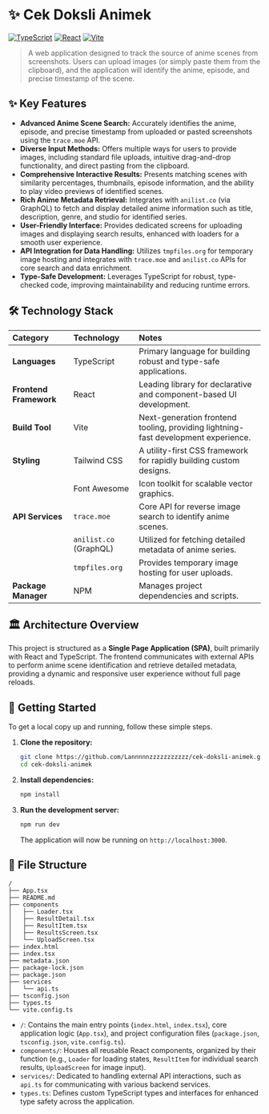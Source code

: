 # ✨ Cek Doksli Animek

[![TypeScript](https://img.shields.io/badge/TypeScript-3178C6?style=flat&logo=typescript&logoColor=white)](https://www.typescriptlang.org/)
[![React](https://img.shields.io/badge/React-61DAFB?style=flat&logo=react&logoColor=white)](https://react.dev/)
[![Vite](https://img.shields.io/badge/Vite-646CFF?style=flat&logo=vite&logoColor=white)](https://vitejs.dev/)

> A web application designed to track the source of anime scenes from screenshots. Users can upload images (or simply paste them from the clipboard), and the application will identify the anime, episode, and precise timestamp of the scene.

## ✨ Key Features

*   **Advanced Anime Scene Search:** Accurately identifies the anime, episode, and precise timestamp from uploaded or pasted screenshots using the `trace.moe` API.
*   **Diverse Input Methods:** Offers multiple ways for users to provide images, including standard file uploads, intuitive drag-and-drop functionality, and direct pasting from the clipboard.
*   **Comprehensive Interactive Results:** Presents matching scenes with similarity percentages, thumbnails, episode information, and the ability to play video previews of identified scenes.
*   **Rich Anime Metadata Retrieval:** Integrates with `anilist.co` (via GraphQL) to fetch and display detailed anime information such as title, description, genre, and studio for identified series.
*   **User-Friendly Interface:** Provides dedicated screens for uploading images and displaying search results, enhanced with loaders for a smooth user experience.
*   **API Integration for Data Handling:** Utilizes `tmpfiles.org` for temporary image hosting and integrates with `trace.moe` and `anilist.co` APIs for core search and data enrichment.
*   **Type-Safe Development:** Leverages TypeScript for robust, type-checked code, improving maintainability and reducing runtime errors.

## 🛠️ Technology Stack

| Category            | Technology             | Notes                                                              |
| :------------------ | :--------------------- | :----------------------------------------------------------------- |
| **Languages**       | TypeScript             | Primary language for building robust and type-safe applications.     |
| **Frontend Framework** | React                  | Leading library for declarative and component-based UI development.  |
| **Build Tool**      | Vite                   | Next-generation frontend tooling, providing lightning-fast development experience. |
| **Styling**         | Tailwind CSS           | A utility-first CSS framework for rapidly building custom designs.  |
|                     | Font Awesome           | Icon toolkit for scalable vector graphics.                         |
| **API Services**    | `trace.moe`            | Core API for reverse image search to identify anime scenes.        |
|                     | `anilist.co` (GraphQL) | Utilized for fetching detailed metadata of anime series.           |
|                     | `tmpfiles.org`         | Provides temporary image hosting for user uploads.                 |
| **Package Manager** | NPM                    | Manages project dependencies and scripts.                          |

## 🏛️ Architecture Overview

This project is structured as a **Single Page Application (SPA)**, built primarily with React and TypeScript. The frontend communicates with external APIs to perform anime scene identification and retrieve detailed metadata, providing a dynamic and responsive user experience without full page reloads.

## 🚀 Getting Started

To get a local copy up and running, follow these simple steps.

1.  **Clone the repository:**
    ```bash
    git clone https://github.com/Lannnnnzzzzzzzzzzz/cek-doksli-animek.git
    cd cek-doksli-animek
    ```

2.  **Install dependencies:**
    ```bash
    npm install
    ```

3.  **Run the development server:**
    ```bash
    npm run dev
    ```

    The application will now be running on `http://localhost:3000`.

## 📂 File Structure

```
/
├── App.tsx
├── README.md
├── components
│   ├── Loader.tsx
│   ├── ResultDetail.tsx
│   ├── ResultItem.tsx
│   ├── ResultsScreen.tsx
│   └── UploadScreen.tsx
├── index.html
├── index.tsx
├── metadata.json
├── package-lock.json
├── package.json
├── services
│   └── api.ts
├── tsconfig.json
├── types.ts
└── vite.config.ts
```

*   `/`: Contains the main entry points (`index.html`, `index.tsx`), core application logic (`App.tsx`), and project configuration files (`package.json`, `tsconfig.json`, `vite.config.ts`).
*   `components/`: Houses all reusable React components, organized by their function (e.g., `Loader` for loading states, `ResultItem` for individual search results, `UploadScreen` for image input).
*   `services/`: Dedicated to handling external API interactions, such as `api.ts` for communicating with various backend services.
*   `types.ts`: Defines custom TypeScript types and interfaces for enhanced type safety across the application.
